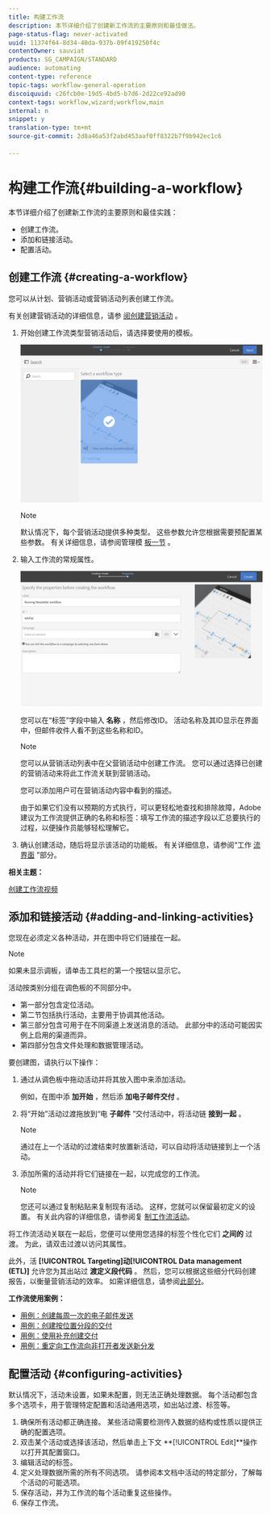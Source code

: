 ```yaml
---
title: 构建工作流
description: 本节详细介绍了创建新工作流的主要原则和最佳做法。
page-status-flag: never-activated
uuid: 11374f64-8d34-40da-937b-09f419250f4c
contentOwner: sauviat
products: SG_CAMPAIGN/STANDARD
audience: automating
content-type: reference
topic-tags: workflow-general-operation
discoiquuid: c26fcb0e-19d5-4bd5-b7d6-2d22ce92ad90
context-tags: workflow,wizard;workflow,main
internal: n
snippet: y
translation-type: tm+mt
source-git-commit: 2d8a46a53f2abd453aaf0ff8322b7f9b942ec1c6

---
```



# 构建工作流{#building-a-workflow}

本节详细介绍了创建新工作流的主要原则和最佳实践：

* 创建工作流。
* 添加和链接活动。
* 配置活动。

## 创建工作流 {#creating-a-workflow}

您可以从计划、营销活动或营销活动列表创建工作流。

有关创建营销活动的详细信息，请参 [阅创建营销活动](../../start/using/marketing-activities.md#creating-a-marketing-activity) 。

1. 开始创建工作流类型营销活动后，请选择要使用的模板。

   ![](assets/workflow_creation_1.png)

   >[!NOTE]
   >
   >默认情况下，每个营销活动提供多种类型。 这些参数允许您根据需要预配置某些参数。 有关详细信息，请参阅管理模 [板一节](../../start/using/marketing-activity-templates.md) 。

1. 输入工作流的常规属性。

   ![](assets/workflow_creation_2.png)

   您可以在“标签”字段中输入 **名称** ，然后修改ID。 活动名称及其ID显示在界面中，但邮件收件人看不到这些名称和ID。

   >[!NOTE]
   >
   >您可以从营销活动列表中在父营销活动中创建工作流。 您可以通过选择已创建的营销活动来将此工作流关联到营销活动。

   您可以添加用户可在营销活动内容中看到的描述。

   由于如果它们没有以预期的方式执行，可以更轻松地查找和排除故障，Adobe建议为工作流提供正确的名称和标签：填写工作流的描述字段以汇总要执行的过程，以便操作员能够轻松理解它。

1. 确认创建活动，随后将显示该活动的功能板。 有关详细信息，请参阅“工作 [流界面](../../automating/using/workflow-interface.md) ”部分。

**相关主题：**

[创建工作流视频](https://docs.adobe.com/content/help/en/campaign-standard/using/managing-processes-and-data/workflow-general-operation/building-a-workflow.html)

## 添加和链接活动 {#adding-and-linking-activities}

您现在必须定义各种活动，并在图中将它们链接在一起。

>[!NOTE]
>
>如果未显示调板，请单击工具栏的第一个按钮以显示它。

活动按类别分组在调色板的不同部分中。

* 第一部分包含定位活动。
* 第二节包括执行活动，主要用于协调其他活动。
* 第三部分包含可用于在不同渠道上发送消息的活动。 此部分中的活动可能因实例上启用的渠道而异。
* 第四部分包含文件处理和数据管理活动。

要创建图，请执行以下操作：

1. 通过从调色板中拖动活动并将其放入图中来添加活动。

   例如，在图中添 **加开始** ，然后添 **加电子邮件交付** 。

1. 将“开始”活动过渡拖放到“电 **子邮件** ”交付活动中，将活动链 **接到一起** 。

   >[!NOTE]
   >
   >通过在上一个活动的过渡结束时放置新活动，可以自动将活动链接到上一个活动。

1. 添加所需的活动并将它们链接在一起，以完成您的工作流。

   >[!NOTE]
   >
   >您还可以通过复制粘贴来复制现有活动。 这样，您就可以保留最初定义的设置。 有关此内容的详细信息，请参阅复 [制工作流活动](../../automating/using/workflow-interface.md#duplicating-workflow-activities)。

将工作流活动关联在一起后，您便可以使用您选择的标签个性化它们 **之间的** 过渡。 为此，请双击过渡以访问其属性。

此外，活 **[!UICONTROL Targeting]**动**[!UICONTROL Data management (ETL)]** 允许您为其出站过 **渡定义段代码** 。 然后，您可以根据这些细分代码创建报告，以衡量营销活动的效率。 如需详细信息，请参阅[此部分](../../reporting/using/creating-a-report-workflow-segment.md)。

**工作流使用案例：**

* [用例：创建每周一次的电子邮件发送](../../automating/using/workflow-weekly-offer.md)
* [用例：创建按位置分段的交付](../../automating/using/workflow-segmentation-location.md)
* [用例：使用补充创建交付](../../automating/using/workflow-created-query-with-complement.md)
* [用例：重定向工作流向非打开者发送新分发](../../automating/using/workflow-cross-channel-retargeting.md)

## 配置活动 {#configuring-activities}

默认情况下，活动未设置，如果未配置，则无法正确处理数据。 每个活动都包含多个选项卡，用于管理特定配置和活动通用选项，如出站过渡、标签等。

1. 确保所有活动都正确连接。 某些活动需要检测传入数据的结构或性质以提供正确的配置选项。
1. 双击某个活动或选择该活动，然后单击上下文 **[!UICONTROL Edit]**操作以打开其配置窗口。
1. 编辑活动的标签。
1. 定义处理数据所需的所有不同选项。 请参阅本文档中活动的特定部分，了解每个活动的可能选项。
1. 保存活动，并为工作流的每个活动重复这些操作。
1. 保存工作流。
